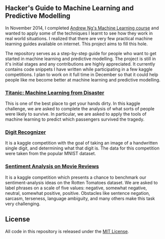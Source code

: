 ## Hacker's Guide to Machine Learning and Predictive Modelling

In November 2014, I completed [Andrew Ng's Machine Learning course](https://www.coursera.org/course/ml) and wanted to apply some of the techniques I learnt to see how they work in real world situations. I realized that there are very few practical machine learning guides available on internet. This project aims to fill this hole.

The repository serves as a step-by-step guide for people who want to get started in machine learning and predictive modelling. The project is still in it's initial stages and any contributions are highly appreciated. It currently contains code snippets I have written while participating in a few kaggle competitions. I plan to work on it full time in December so that it could help people like me become better at machine learning and predictive modelling.

### [Titanic: Machine Learning from Disaster](https://www.kaggle.com/c/titanic-gettingStarted)

This is one of the best place to get your hands dirty. In this kaggle challenge, we are asked to complete the analysis of what sorts of people were likely to survive. In particular, we are asked to apply the tools of machine learning to predict which passengers survived the tragedy.

### [Digit Recognizer](https://www.kaggle.com/c/digit-recognizer)
It is a kaggle competition with the goal of taking an image of a handwritten single digit, and determining what that digit is. The data for this competition were taken from the popular MNIST dataset.

### [Sentiment Analysis on Movie Reviews](https://www.kaggle.com/c/sentiment-analysis-on-movie-reviews)
It is a kaggle competition which presents a chance to benchmark our sentiment-analysis ideas on the Rotten Tomatoes dataset. We are asked to label phrases on a scale of five values: negative, somewhat negative, neutral, somewhat positive, positive. Obstacles like sentence negation, sarcasm, terseness, language ambiguity, and many others make this task very challenging.

## License

All code in this repository is released under the [MIT License](http://www.opensource.org/licenses/MIT).
